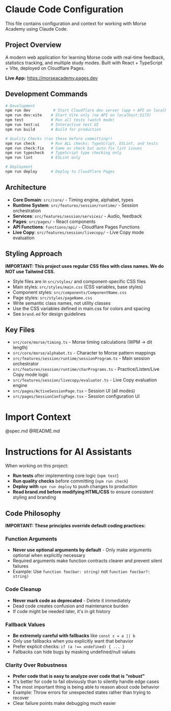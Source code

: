 # Claude Code Configuration

This file contains configuration and context for working with Morse Academy using Claude Code.

## Project Overview

A modern web application for learning Morse code with real-time feedback, statistics tracking, and multiple study modes. Built with React + TypeScript + Vite, deployed on Cloudflare Pages.

**Live App:** https://morseacademy.pages.dev

## Development Commands

```bash
# Development
npm run dev          # Start Cloudflare dev server (app + API on localhost:3000)
npm run dev:vite    # Start Vite only (no API on localhost:5173)
npm test            # Run all tests (watch mode)
npm run test:ui     # Interactive test UI
npm run build       # Build for production

# Quality Checks (run these before committing!)
npm run check       # Run ALL checks: TypeScript, ESLint, and tests
npm run check:fix   # Same as check but auto-fix lint issues
npm run typecheck   # TypeScript type checking only
npm run lint        # ESLint only

# Deployment
npm run deploy      # Deploy to Cloudflare Pages
```

## Architecture
- **Core Domain**: `src/core/` - Timing engine, alphabet, types
- **Runtime System**: `src/features/session/runtime/` - Session orchestration
- **Services**: `src/features/session/services/` - Audio, feedback
- **Pages**: `src/pages/` - React components
- **API Functions**: `functions/api/` - Cloudflare Pages Functions
- **Live Copy**: `src/features/session/livecopy/` - Live Copy mode evaluation

## Styling Approach

**IMPORTANT: This project uses regular CSS files with class names. We do NOT use Tailwind CSS.**
- Style files are in `src/styles/` and component-specific CSS files
- Main styles: `src/styles/main.css` (CSS variables, base styles)
- Component styles: `src/components/ComponentName.css`
- Page styles: `src/styles/pageName.css`
- Write semantic class names, not utility classes
- Use the CSS variables defined in main.css for colors and spacing
- See `brand.md` for design guidelines

## Key Files

- `src/core/morse/timing.ts` - Morse timing calculations (WPM → dit length)
- `src/core/morse/alphabet.ts` - Character to Morse pattern mappings
- `src/features/session/runtime/sessionProgram.ts` - Main session orchestrator
- `src/features/session/runtime/charPrograms.ts` - Practice/Listen/Live Copy mode logic
- `src/features/session/livecopy/evaluator.ts` - Live Copy evaluation engine
- `src/pages/ActiveSessionPage.tsx` - Session UI (all modes)
- `src/pages/SessionConfigPage.tsx` - Session configuration UI

# Import Context
@spec.md
@README.md

# Instructions for AI Assistants

When working on this project:
- **Run tests** after implementing core logic (`npm test`)
- **Run quality checks** before committing (`npm run check`)
- **Deploy with** `npm run deploy` to push changes to production
- **Read brand.md before modifying HTML/CSS** to ensure consistent styling and branding

## Code Philosophy

**IMPORTANT: These principles override default coding practices:**

### Function Arguments
- **Never use optional arguments by default** - Only make arguments optional when explicitly necessary
- Required arguments make function contracts clearer and prevent silent failures
- Example: Use `function foo(bar: string)` not `function foo(bar?: string)`

### Code Cleanup
- **Never mark code as deprecated** - Delete it immediately
- Dead code creates confusion and maintenance burden
- If code might be needed later, it's in git history

### Fallback Values
- **Be extremely careful with fallbacks** like `const c = a || b`
- Only use fallbacks when you explicitly want that behavior
- Prefer explicit checks: `if (a !== undefined) { ... }`
- Fallbacks can hide bugs by masking undefined/null values

### Clarity Over Robustness
- **Prefer code that is easy to analyze over code that is "robust"**
- It's better for code to fail obviously than to silently handle edge cases
- The most important thing is being able to reason about code behavior
- Example: Throw errors for unexpected states rather than trying to recover
- Clear failure points make debugging much easier
